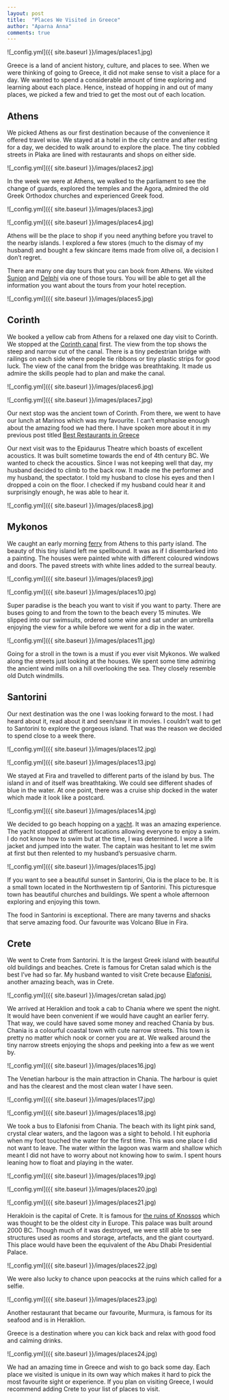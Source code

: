```yaml
---
layout: post
title:  "Places We Visited in Greece"
author: "Aparna Anna"
comments: true
---
```

![_config.yml]({{ site.baseurl }}/images/places1.jpg)

Greece is a land of ancient history, culture, and places to see. When we were thinking of going to Greece, it did not make sense to visit a place for a day. We wanted to spend a considerable amount of time exploring and learning about each place. Hence, instead of hopping in and out of many places, we picked a few and tried to get the most out of each location. 

## Athens
We picked Athens as our first destination because of the convenience it offered travel wise. We stayed at a hotel in the city centre and after resting for a day, we decided to walk around to explore the place. The tiny cobbled streets in Plaka are lined with restaurants and shops on either side. 

![_config.yml]({{ site.baseurl }}/images/places2.jpg)

In the week we were at Athens, we walked to the parliament to see the change of guards, explored the temples and the Agora, admired the old Greek Orthodox churches and experienced Greek food. 

![_config.yml]({{ site.baseurl }}/images/places3.jpg)

![_config.yml]({{ site.baseurl }}/images/places4.jpg)

Athens will be the place to shop if you need anything before you travel to the nearby islands. I explored a few stores (much to the dismay of my husband) and bought a few skincare items made from olive oil, a decision I don’t regret. 

There are many one day tours that you can book from Athens. We visited [Sunion](https://www.lonelyplanet.com/greece/around-athens/attractions/temple-of-poseidon/a/poi-sig/1289777/1324715) and [Delphi](https://ancient-greece.org/history/delphi.html) via one of those tours. You will be able to get all the information you want about the tours from your hotel reception.

![_config.yml]({{ site.baseurl }}/images/places5.jpg)

## Corinth
We booked a yellow cab from Athens for a relaxed one day visit to Corinth. We stopped at the [Corinth canal](https://www.google.com/search?ei=qfDFXv7-KuuC4-EPqKyj8Ag&q=korinth+canal&oq=korinth+canal&gs_lcp=CgZwc3ktYWIQAzIECAAQCjIECAAQCjIECAAQCjIECAAQCjIECAAQCjIECAAQCjIECAAQCjIECAAQCjIECAAQCjIECAAQCjoECAAQRzoFCAAQkQJQh48CWN2WAmC6mQJoAHABeACAAYoCiAGMCpIBBTAuMi40mAEAoAEBqgEHZ3dzLXdpeg&sclient=psy-ab&ved=0ahUKEwi-9-Wb_cPpAhVrwTgGHSjWCI4Q4dUDCAs&uact=5) first. The view from the top shows the steep and narrow cut of the canal. There is a tiny pedestrian bridge with railings on each side where people tie ribbons or tiny plastic strips for good luck. The view of the canal from the bridge was breathtaking. It made us admire the skills people had to plan and make the canal. 

![_config.yml]({{ site.baseurl }}/images/places6.jpg)

![_config.yml]({{ site.baseurl }}/images/places7.jpg)

Our next stop was the ancient town of Corinth. From there, we went to have our lunch at Marinos which was my favourite. I can’t emphasise enough about the amazing food we had there. I have spoken more about it in my previous post titled [Best Restaurants in Greece](https://aparnaanna.github.io/2020-05-02/greek-restaurants)

Our next visit was to the Epidaurus Theatre which boasts of excellent acoustics. It was built sometime towards the end of 4th century BC. We wanted to check the acoustics. Since I was not keeping well that day, my husband decided to climb to the back row. It made me the performer and my husband, the spectator. I told my husband to close his eyes and then I dropped a coin on the floor. I checked if my husband could hear it and surprisingly enough, he was able to hear it. 

![_config.yml]({{ site.baseurl }}/images/places8.jpg)

## Mykonos
We caught an early morning [ferry](https://www.ferries.gr/greek-islands-ferry/ferry_athens.htm) from Athens to this party island. The beauty of this tiny island left me spellbound. It was as if I disembarked into a painting. The houses were painted white with different coloured windows and doors. The paved streets with white lines added to the surreal beauty. 

![_config.yml]({{ site.baseurl }}/images/places9.jpg)

![_config.yml]({{ site.baseurl }}/images/places10.jpg)

Super paradise is the beach you want to visit if you want to party. There are buses going to and from the town to the beach every 15 minutes. We slipped into our swimsuits, ordered some wine and sat under an umbrella enjoying the view for a while before we went for a dip in the water.

![_config.yml]({{ site.baseurl }}/images/places11.jpg)

Going for a stroll in the town is a must if you ever visit Mykonos. We walked along the streets just looking at the houses. We spent some time admiring the ancient wind mills on a hill overlooking the sea. They closely resemble old Dutch windmills. 

## Santorini
Our next destination was the one I was looking forward to the most. I had heard about it, read about it and seen/saw it in movies. I couldn’t wait to get to Santorini to explore the gorgeous island. That was the reason we decided to spend close to a week there.

![_config.yml]({{ site.baseurl }}/images/places12.jpg)

![_config.yml]({{ site.baseurl }}/images/places13.jpg)

We stayed at Fira and travelled to different parts of the island by bus. The island in and of itself was breathtaking. We could see different shades of blue in the water. At one point, there was a cruise ship docked in the water which made it look like a postcard. 

![_config.yml]({{ site.baseurl }}/images/places14.jpg)

We decided to go beach hopping on a [yacht](https://www.tripadvisor.com.au/Attraction_Review-g1188919-d6412975-Reviews-Santorini_Yacht_Cruises-Vlychada_Santorini_Cyclades_South_Aegean.html). It was an amazing experience. The yacht stopped at different locations allowing everyone to enjoy a swim. I do not know how to swim but at the time, I was determined. I wore a life jacket and jumped into the water. The captain was hesitant to let me swim at first but then relented to my husband’s persuasive charm.  

![_config.yml]({{ site.baseurl }}/images/places15.jpg)

If you want to see a beautiful sunset in Santorini, Oia is the place to be. It is a small town located in the Northwestern tip of Santorini. This picturesque town has beautiful churches and buildings. We spent a whole afternoon exploring and enjoying this town.


The food in Santorini is exceptional. There are many taverns and shacks that serve amazing food. Our favourite was Volcano Blue in Fira. 

## Crete
We went to Crete from Santorini. It is the largest Greek island with beautiful old buildings and beaches. Crete is famous for Cretan salad which is the best I’ve had so far. My husband wanted to visit Crete because [Elafonisi](https://www.google.com/search?q=elafonisi), another amazing beach, was in Crete.

![_config.yml]({{ site.baseurl }}/images/cretan salad.jpg)

We arrived at Heraklion and took a cab to Chania where we spent the night. It would have been convenient if we would have caught an earlier ferry. That way, we could have saved some money and reached Chania by bus. 
Chania is a colourful coastal town with cute narrow streets. This town is pretty no matter which nook or corner you are at. We walked around the tiny narrow streets enjoying the shops and peeking into a few as we went by. 

![_config.yml]({{ site.baseurl }}/images/places16.jpg)

The Venetian harbour is the main attraction in Chania. The harbour is quiet and has the clearest and the most clean water I have seen. 

![_config.yml]({{ site.baseurl }}/images/places17.jpg)

![_config.yml]({{ site.baseurl }}/images/places18.jpg)

We took a bus to Elafonisi from Chania. The beach with its light pink sand, crystal clear waters, and the lagoon was a sight to behold. I hit euphoria when my foot touched the water for the first time. This was one place I did not want to leave. The water within the lagoon was warm and shallow which meant I did not have to worry about not knowing how to swim. I spent hours leaning how to float and playing in the water. 

![_config.yml]({{ site.baseurl }}/images/places19.jpg)

![_config.yml]({{ site.baseurl }}/images/places20.jpg)

![_config.yml]({{ site.baseurl }}/images/places21.jpg)


Herakloin is the capital of Crete. It is famous for [the ruins of Knossos](https://en.wikipedia.org/wiki/Knossos) which was thought to be the oldest city in Europe. This palace was built around 2000 BC. Though much of it was destroyed, we were still able to see structures used as rooms and storage, artefacts, and the giant courtyard. This place would have been the equivalent of the Abu Dhabi Presidential Palace.

![_config.yml]({{ site.baseurl }}/images/places22.jpg)

We were also lucky to chance upon peacocks at the ruins which called for a selfie. 

![_config.yml]({{ site.baseurl }}/images/places23.jpg)

Another restaurant that became our favourite, Murmura, is famous for its seafood and is in Heraklion. 

Greece is a destination where you can kick back and relax with good food and calming drinks. 

![_config.yml]({{ site.baseurl }}/images/places24.jpg)

We had an amazing time in Greece and wish to go back some day. Each place we visited is unique in its own way which makes it hard to pick the most favourite sight or experience. If you plan on visiting Greece, I would recommend adding Crete to your list of places to visit. 
